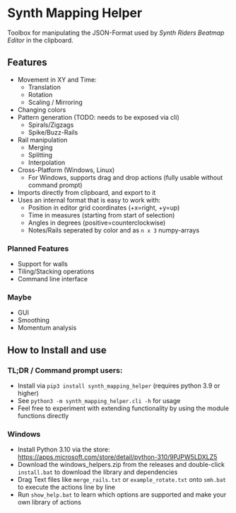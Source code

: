 # Synth Mapping Helper

Toolbox for manipulating the JSON-Format used by *Synth Riders Beatmap Editor* in the clipboard.

## Features

* Movement in XY and Time:
    * Translation
    * Rotation
    * Scaling / Mirroring
* Changing colors
* Pattern generation (TODO: needs to be exposed via cli)
    * Spirals/Zigzags
    * Spike/Buzz-Rails
* Rail manipulation
    * Merging
    * Splitting
    * Interpolation
* Cross-Platform (Windows, Linux)
    * For Windows, supports drag and drop actions (fully usable without command prompt)
* Imports directly from clipboard, and export to it
* Uses an internal format that is easy to work with:
    * Position in editor grid coordinates (+x=right, +y=up)
    * Time in measures (starting from start of selection)
    * Angles in degrees (positive=counterclockwise)
    * Notes/Rails seperated by color and as `n x 3` numpy-arrays

### Planned Features
* Support for walls
* Tiling/Stacking operations
* Command line interface

### Maybe
* GUI
* Smoothing
* Momentum analysis

## How to Install and use

### TL;DR / Command prompt users:
* Install via `pip3 install synth_mapping_helper` (requires python 3.9 or higher)
* See `python3 -m synth_mapping_helper.cli -h` for usage
* Feel free to experiment with extending functionality by using the module functions directly

### Windows
* Install Python 3.10 via the store: https://apps.microsoft.com/store/detail/python-310/9PJPW5LDXLZ5
* Download the windows_helpers.zip from the releases and double-click `install.bat` to download the library and dependencies
* Drag Text files like `merge_rails.txt` or `example_rotate.txt` onto `smh.bat` to execute the actions line by line
* Run `show_help.bat` to learn which options are supported and make your own library of actions

